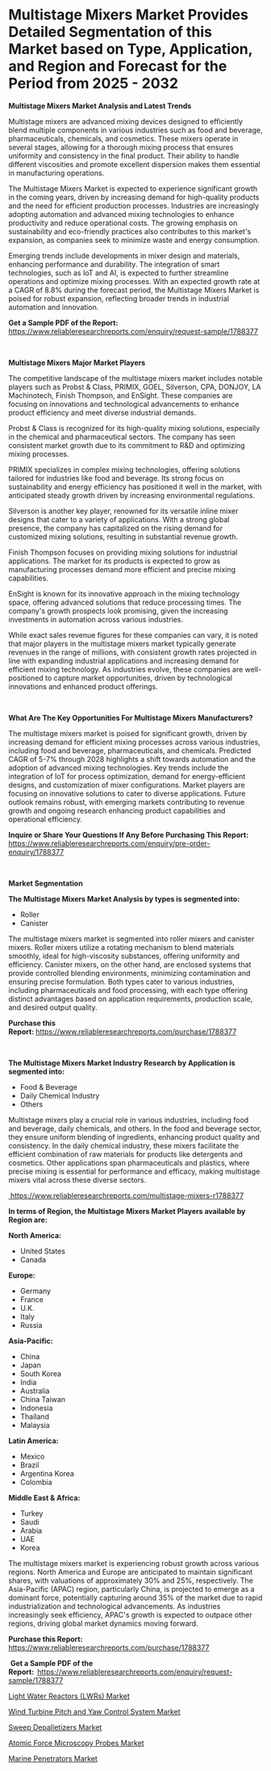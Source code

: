 <p><h1>Multistage Mixers Market Provides Detailed Segmentation of this Market based on Type, Application, and Region and Forecast for the Period from 2025 - 2032</h1></p><p><strong>Multistage Mixers Market Analysis and Latest Trends</strong></p>
<p><p>Multistage mixers are advanced mixing devices designed to efficiently blend multiple components in various industries such as food and beverage, pharmaceuticals, chemicals, and cosmetics. These mixers operate in several stages, allowing for a thorough mixing process that ensures uniformity and consistency in the final product. Their ability to handle different viscosities and promote excellent dispersion makes them essential in manufacturing operations.</p><p>The Multistage Mixers Market is expected to experience significant growth in the coming years, driven by increasing demand for high-quality products and the need for efficient production processes. Industries are increasingly adopting automation and advanced mixing technologies to enhance productivity and reduce operational costs. The growing emphasis on sustainability and eco-friendly practices also contributes to this market's expansion, as companies seek to minimize waste and energy consumption.</p><p>Emerging trends include developments in mixer design and materials, enhancing performance and durability. The integration of smart technologies, such as IoT and AI, is expected to further streamline operations and optimize mixing processes. With an expected growth rate at a CAGR of 8.8% during the forecast period, the Multistage Mixers Market is poised for robust expansion, reflecting broader trends in industrial automation and innovation.</p></p>
<p><strong>Get a Sample PDF of the Report:&nbsp;</strong> <a href="https://www.reliableresearchreports.com/enquiry/request-sample/1788377?utm_campaign=36&utm_medium=2&utm_source=Github&utm_content=ia&utm_term=12042025&utm_id=multistage-mixers">https://www.reliableresearchreports.com/enquiry/request-sample/1788377</a></p>
<p>&nbsp;</p>
<p><strong>Multistage Mixers Major Market Players</strong></p>
<p><p>The competitive landscape of the multistage mixers market includes notable players such as Probst & Class, PRIMIX, GOEL, Silverson, CPA, DONJOY, LA Machinotech, Finish Thompson, and EnSight. These companies are focusing on innovations and technological advancements to enhance product efficiency and meet diverse industrial demands.</p><p>Probst & Class is recognized for its high-quality mixing solutions, especially in the chemical and pharmaceutical sectors. The company has seen consistent market growth due to its commitment to R&D and optimizing mixing processes.</p><p>PRIMIX specializes in complex mixing technologies, offering solutions tailored for industries like food and beverage. Its strong focus on sustainability and energy efficiency has positioned it well in the market, with anticipated steady growth driven by increasing environmental regulations.</p><p>Silverson is another key player, renowned for its versatile inline mixer designs that cater to a variety of applications. With a strong global presence, the company has capitalized on the rising demand for customized mixing solutions, resulting in substantial revenue growth.</p><p>Finish Thompson focuses on providing mixing solutions for industrial applications. The market for its products is expected to grow as manufacturing processes demand more efficient and precise mixing capabilities.</p><p>EnSight is known for its innovative approach in the mixing technology space, offering advanced solutions that reduce processing times. The company's growth prospects look promising, given the increasing investments in automation across various industries.</p><p>While exact sales revenue figures for these companies can vary, it is noted that major players in the multistage mixers market typically generate revenues in the range of millions, with consistent growth rates projected in line with expanding industrial applications and increasing demand for efficient mixing technology. As industries evolve, these companies are well-positioned to capture market opportunities, driven by technological innovations and enhanced product offerings.</p></p>
<p>&nbsp;</p>
<p><strong>What Are The Key Opportunities For Multistage Mixers Manufacturers?</strong></p>
<p><p>The multistage mixers market is poised for significant growth, driven by increasing demand for efficient mixing processes across various industries, including food and beverage, pharmaceuticals, and chemicals. Predicted CAGR of 5-7% through 2028 highlights a shift towards automation and the adoption of advanced mixing technologies. Key trends include the integration of IoT for process optimization, demand for energy-efficient designs, and customization of mixer configurations. Market players are focusing on innovative solutions to cater to diverse applications. Future outlook remains robust, with emerging markets contributing to revenue growth and ongoing research enhancing product capabilities and operational efficiency.</p></p>
<p><strong>Inquire or Share Your Questions If Any Before Purchasing This Report:</strong> <a href="https://www.reliableresearchreports.com/enquiry/pre-order-enquiry/1788377?utm_campaign=36&utm_medium=2&utm_source=Github&utm_content=ia&utm_term=12042025&utm_id=multistage-mixers">https://www.reliableresearchreports.com/enquiry/pre-order-enquiry/1788377</a></p>
<p>&nbsp;</p>
<p><strong>Market Segmentation</strong></p>
<p><strong>The Multistage Mixers Market Analysis by types is segmented into:</strong></p>
<p><ul><li>Roller</li><li>Canister</li></ul></p>
<p><p>The multistage mixers market is segmented into roller mixers and canister mixers. Roller mixers utilize a rotating mechanism to blend materials smoothly, ideal for high-viscosity substances, offering uniformity and efficiency. Canister mixers, on the other hand, are enclosed systems that provide controlled blending environments, minimizing contamination and ensuring precise formulation. Both types cater to various industries, including pharmaceuticals and food processing, with each type offering distinct advantages based on application requirements, production scale, and desired output quality.</p></p>
<p><strong>Purchase this Report:&nbsp;</strong><a href="https://www.reliableresearchreports.com/purchase/1788377?utm_campaign=36&utm_medium=2&utm_source=Github&utm_content=ia&utm_term=12042025&utm_id=multistage-mixers">https://www.reliableresearchreports.com/purchase/1788377</a></p>
<p>&nbsp;</p>
<p><strong>The Multistage Mixers Market Industry Research by Application is segmented into:</strong></p>
<p><ul><li>Food & Beverage</li><li>Daily Chemical Industry</li><li>Others</li></ul></p>
<p><p>Multistage mixers play a crucial role in various industries, including food and beverage, daily chemicals, and others. In the food and beverage sector, they ensure uniform blending of ingredients, enhancing product quality and consistency. In the daily chemical industry, these mixers facilitate the efficient combination of raw materials for products like detergents and cosmetics. Other applications span pharmaceuticals and plastics, where precise mixing is essential for performance and efficacy, making multistage mixers vital across these diverse sectors.</p></p>
<p><a href="https://www.reliableresearchreports.com/multistage-mixers-r1788377?utm_campaign=36&utm_medium=2&utm_source=Github&utm_content=ia&utm_term=12042025&utm_id=multistage-mixers">&nbsp;https://www.reliableresearchreports.com/multistage-mixers-r1788377</a></p>
<p><strong>In terms of Region, the Multistage Mixers Market Players available by Region are:</strong></p>
<p>
    <p> <strong> North America: </strong>
        <ul>
            <li>United States</li>
            <li>Canada</li>
        </ul>
        </p> 
    <p> <strong> Europe: </strong>
        <ul>
            <li>Germany</li>
            <li>France</li>
            <li>U.K.</li>
            <li>Italy</li>
            <li>Russia</li>
        </ul>
        </p> 
    <p> <strong> Asia-Pacific: </strong>
        <ul>
            <li>China</li>
            <li>Japan</li>
            <li>South Korea</li>
            <li>India</li>
            <li>Australia</li>
            <li>China Taiwan</li>
            <li>Indonesia</li>
            <li>Thailand</li>
            <li>Malaysia</li>
        </ul>
        </p> 
    <p> <strong> Latin America: </strong>
        <ul>
            <li>Mexico</li>
            <li>Brazil</li>
            <li>Argentina Korea</li>
            <li>Colombia</li>
        </ul>
        </p> 
    <p> <strong> Middle East & Africa: </strong>
        <ul>
            <li>Turkey</li>
            <li>Saudi</li>
            <li>Arabia</li>
            <li>UAE</li>
            <li>Korea</li>
        </ul>
    </p>
    </p>
<p><p>The multistage mixers market is experiencing robust growth across various regions. North America and Europe are anticipated to maintain significant shares, with valuations of approximately 30% and 25%, respectively. The Asia-Pacific (APAC) region, particularly China, is projected to emerge as a dominant force, potentially capturing around 35% of the market due to rapid industrialization and technological advancements. As industries increasingly seek efficiency, APAC's growth is expected to outpace other regions, driving global market dynamics moving forward.</p></p>
<p><strong>Purchase this Report: </strong><a href="https://www.reliableresearchreports.com/purchase/1788377?utm_campaign=36&utm_medium=2&utm_source=Github&utm_content=ia&utm_term=12042025&utm_id=multistage-mixers">https://www.reliableresearchreports.com/purchase/1788377</a></p>
<p>&nbsp;<strong>Get a Sample PDF of the Report:&nbsp;&nbsp;</strong><a href="https://www.reliableresearchreports.com/enquiry/request-sample/1788377?utm_campaign=36&utm_medium=2&utm_source=Github&utm_content=ia&utm_term=12042025&utm_id=multistage-mixers">https://www.reliableresearchreports.com/enquiry/request-sample/1788377</a></p>
<p><strong></strong></p>
<p><p><a href="https://github.com/nkbaroga/Market-Research-Report-List-1/blob/main/light-water-reactors-lwrs-market.md?utm_campaign=36&utm_medium=2&utm_source=Github&utm_content=ia&utm_term=12042025&utm_id=multistage-mixers">Light Water Reactors (LWRs) Market</a></p><p><a href="https://github.com/elvutedipela/Market-Research-Report-List-1/blob/main/wind-turbine-pitch-and-yaw-control-system-market.md?utm_campaign=36&utm_medium=2&utm_source=Github&utm_content=ia&utm_term=12042025&utm_id=multistage-mixers">Wind Turbine Pitch and Yaw Control System Market</a></p><p><a href="https://github.com/lateshab69/Market-Research-Report-List-1/blob/main/sweep-depalletizers-market.md?utm_campaign=36&utm_medium=2&utm_source=Github&utm_content=ia&utm_term=12042025&utm_id=multistage-mixers">Sweep Depalletizers Market</a></p><p><a href="https://github.com/ritooesiaba/Market-Research-Report-List-1/blob/main/atomic-force-microscopy-probes-market.md?utm_campaign=36&utm_medium=2&utm_source=Github&utm_content=ia&utm_term=12042025&utm_id=multistage-mixers">Atomic Force Microscopy Probes Market</a></p><p><a href="https://github.com/hedbomkrahe/Market-Research-Report-List-1/blob/main/marine-penetrators-market.md?utm_campaign=36&utm_medium=2&utm_source=Github&utm_content=ia&utm_term=12042025&utm_id=multistage-mixers">Marine Penetrators Market</a></p></p>